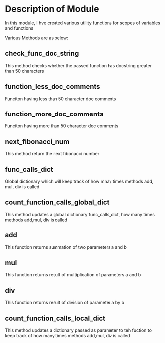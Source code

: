 
# Description of Module
In this module, I hve created various utility functions for scopes of variables and functions

Various Methods are as below:

## check_func_doc_string
This method checks whether the passed function has docstring greater than 50 characters

## function_less_doc_comments
Funciton having less than 50 character doc comments

## function_more_doc_comments
Funciton having more than 50 character doc comments

## next_fibonacci_num
This method return the next fibonacci number
	
## func_calls_dict
Global dictionary which will keep track of how mnay times methods add, mul, div is called

## count_function_calls_global_dict
This method updates a global dictionary func_calls_dict, how many times methods add,mul, div is called
		
## add
This function returns summation of two parameters a and b 
	
## mul
This function returns result of multiplication of parameters a and b

## div
This function returns result of division of parameter a by b


## count_function_calls_local_dict 
This method updates a dictionary passed as parameter to teh fuction to keep track of how many times methods add,mul, div is called




 

    
    


 
 
 
 
 

    
    
    
    